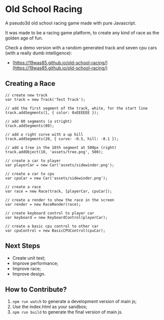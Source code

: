 Old School Racing
=================

A pseudo3d old school racing game made with pure Javascript.

It was made to be a racing game platform, to create any kind of race as the golden age of fun.

Check a demo version with a random generated track and seven cpu cars (with a really dumb intelligence):

 * [https://19was85.github.io/old-school-racing/](https://19was85.github.io/old-school-racing/)

Creating a Race
---------------

    // create new track
    var track = new Track('Test Track');

    // add the first segment of the track, white, for the start line
    track.addSegments(1, { color: 0xEEEEEE });

    // add 80 segments (a stright)
    track.addSegments(80);

    // add a right curve with a up hill
    track.addSegments(20, { curve: -0.5, hill: -0.1 });

    // add a tree in the 10th segment at 500px (right)
    track.addObject(10, 'assets/tree.png', 500);

    // create a car to player
    var playerCar = new Car('assets/sidewinder.png');

    // create a car to cpu
    var cpuCar = new Car('assets/sidewinder.png');

    // create a race
    var race = new Race(track, [playerCar, cpuCar]);

    // create a render to show the race in the screen
    var render = new RaceRender(race);

    // create keyboard control to player car
    var keyboard = new KeyboardControl(playerCar);

    // create a basic cpu control to other car
    var cpuControl = new BasicCPUControl(cpuCar);

Next Steps
----------

 * Create unit test;
 * Improve performance;
 * Improve race;
 * Improve design.

How to Contribute?
------------------

 1. `npm run watch` to generate a development version of main js;
 2. Use the index.html as your sandbox;
 3. `npm run build` to generate the final version of main js.
